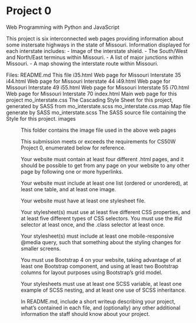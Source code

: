 # Project 0

Web Programming with Python and JavaScript

This project is six interconnected web pages providing information about some instersate highways in the state of Missouri.  Information displayed for each interstate includes:
    - Image of the interstate shield.
    - The South/West and North/East terminus within Missouri.
    - A list of major junctions within Missouri.
    - A map showing the interstate route within Missouri.

Files:
    README.md                   This file
    i35.html                    Web page for Missouri Interstate 35
    i44.html                    Web page for Missouri Interstate 44
    i49.html                    Web page for Missouri Interstate 49
    i55.html                    Web page for Missouri Interstate 55
    i70.html                    Web page for Missouri Interstate 70
    index.html                  Main web page for this project
    mo_interstate.css           The Cascading Style Sheet for this project, generated by SASS from mo_interstate.scss
    mo_interstate.css.map       Map file generate by SASS
    mo_interstate.scss          The SASS source file containing the Style for this project.
    images <dir>                This folder contains the image file used in the above web pages

This submission meets or exceeds the requirements for CS50W Project 0, enumerated below for reference.

Your website must contain at least four different .html pages, and it should be possible to get from any page on your website to any other page by following one or more hyperlinks.

Your website must include at least one list (ordered or unordered), at least one table, and at least one image.

Your website must have at least one stylesheet file.

Your stylesheet(s) must use at least five different CSS properties, and at least five different types of CSS selectors. You must use the #id selector at least once, and the .class selector at least once.

Your stylesheet(s) must include at least one mobile-responsive @media query, such that something about the styling changes for smaller screens.

You must use Bootstrap 4 on your website, taking advantage of at least one Bootstrap component, and using at least two Bootstrap columns for layout purposes using Bootstrap’s grid model.

Your stylesheets must use at least one SCSS variable, at least one example of SCSS nesting, and at least one use of SCSS inheritance.

In README.md, include a short writeup describing your project, what’s contained in each file, and (optionally) any other additional information the staff should know about your project.

